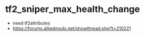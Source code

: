 # tf2_sniper_max_health_change
- need tf2attributes
- https://forums.alliedmods.net/showthread.php?t=210221
